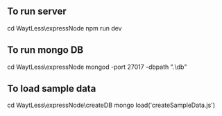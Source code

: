 ## To run server

cd WaytLess\expressNode
npm run dev

## To run mongo DB

cd WaytLess\expressNode
mongod -port 27017 -dbpath ".\db"

## To load sample data
cd WaytLess\expressNode\createDB
mongo
load('createSampleData.js')
